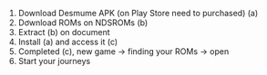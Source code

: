 1. Download Desmume APK (on Play Store need to purchased) (a)
2. Dơwnload ROMs on NDSROMs (b)
3. Extract (b) on document
4. Install (a) and access it (c)
5. Completed (c), new game -> finding your ROMs -> open
6. Start your journeys
